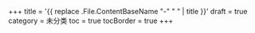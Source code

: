 +++
title = '{{ replace .File.ContentBaseName "-" " " | title }}'
draft = true
category = 未分类
toc = true
tocBorder = true
+++

